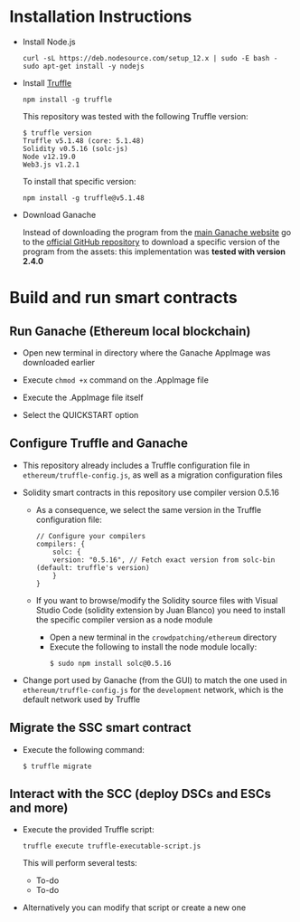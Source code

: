 # Installation Instructions

- Install Node.js
    ```
    curl -sL https://deb.nodesource.com/setup_12.x | sudo -E bash -
    sudo apt-get install -y nodejs
    ```

- Install [Truffle](https://www.trufflesuite.com/truffle)
    ```
    npm install -g truffle
    ```
    This repository was tested with the following Truffle version:
    ```
    $ truffle version
    Truffle v5.1.48 (core: 5.1.48)
    Solidity v0.5.16 (solc-js)
    Node v12.19.0
    Web3.js v1.2.1
    ```
    To install that specific version:
    ```
    npm install -g truffle@v5.1.48
    ```

- Download Ganache

    Instead of downloading the program from the [main Ganache website](https://www.trufflesuite.com/ganache) go to the [official GitHub repository](https://github.com/trufflesuite/ganache/releases) to download a specific version of the program from the assets: this implementation was **tested with version 2.4.0**


# Build and run smart contracts

## Run Ganache (Ethereum local blockchain)

- Open new terminal in directory where the Ganache AppImage was downloaded earlier

- Execute `chmod +x` command on the .AppImage file

- Execute the .AppImage file itself

- Select the QUICKSTART option

## Configure Truffle and Ganache

- This repository already includes a Truffle configuration file in `ethereum/truffle-config.js`, as well as a migration configuration files 

- Solidity smart contracts in this repository use compiler version 0.5.16

    - As a consequence, we select the same version in the Truffle configuration file:
        ```
        // Configure your compilers
        compilers: {
            solc: {
            version: "0.5.16", // Fetch exact version from solc-bin (default: truffle's version)
            }
        } 
        ```
    - If you want to browse/modify the Solidity source files with Visual Studio Code (solidity extension by Juan Blanco) you need to install the specific compiler version as a node module

        - Open a new terminal in the `crowdpatching/ethereum` directory
        - Execute the following to install the node module locally:
            ```
            $ sudo npm install solc@0.5.16  
            ```

- Change port used by Ganache (from the GUI) to match the one used in `ethereum/truffle-config.js` for the `development` network, which is the default network used by Truffle

## Migrate the SSC smart contract

- Execute the following command:
    ```
    $ truffle migrate
    ```

## Interact with the SCC (deploy DSCs and ESCs and more)

- Execute the provided Truffle script:

    ```
    truffle execute truffle-executable-script.js
    ```

    This will perform several tests:
    - To-do
    - To-do

- Alternatively you can modify that script or create a new one